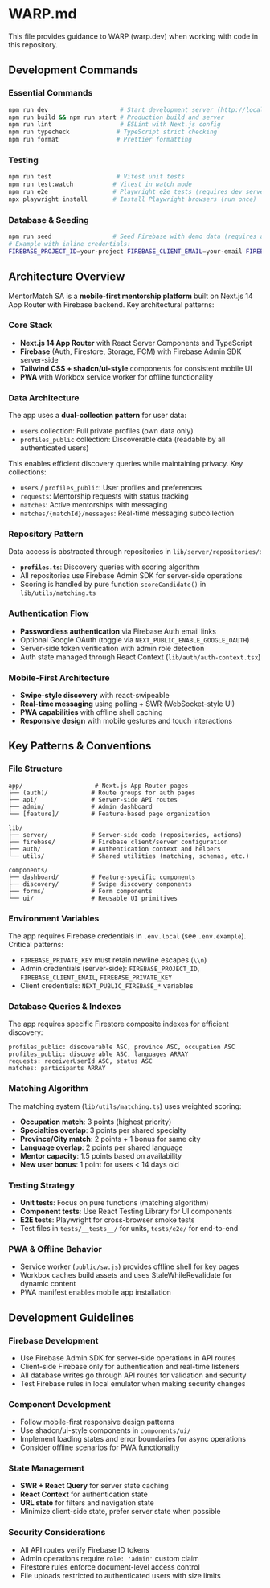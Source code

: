 # WARP.md

This file provides guidance to WARP (warp.dev) when working with code in this repository.

## Development Commands

### Essential Commands

```bash
npm run dev                    # Start development server (http://localhost:3000)
npm run build && npm run start # Production build and server
npm run lint                   # ESLint with Next.js config
npm run typecheck             # TypeScript strict checking
npm run format                # Prettier formatting
```

### Testing

```bash
npm run test                  # Vitest unit tests
npm run test:watch           # Vitest in watch mode
npm run e2e                  # Playwright e2e tests (requires dev server)
npx playwright install       # Install Playwright browsers (run once)
```

### Database & Seeding

```bash
npm run seed                 # Seed Firebase with demo data (requires admin credentials)
# Example with inline credentials:
FIREBASE_PROJECT_ID=your-project FIREBASE_CLIENT_EMAIL=your-email FIREBASE_PRIVATE_KEY="-----BEGIN..." npm run seed
```

## Architecture Overview

MentorMatch SA is a **mobile-first mentorship platform** built on Next.js 14 App Router with Firebase backend. Key architectural patterns:

### Core Stack

- **Next.js 14 App Router** with React Server Components and TypeScript
- **Firebase** (Auth, Firestore, Storage, FCM) with Firebase Admin SDK server-side
- **Tailwind CSS + shadcn/ui-style** components for consistent mobile UI
- **PWA** with Workbox service worker for offline functionality

### Data Architecture

The app uses a **dual-collection pattern** for user data:

- `users` collection: Full private profiles (own data only)
- `profiles_public` collection: Discoverable data (readable by all authenticated users)

This enables efficient discovery queries while maintaining privacy. Key collections:

- `users` / `profiles_public`: User profiles and preferences
- `requests`: Mentorship requests with status tracking
- `matches`: Active mentorships with messaging
- `matches/{matchId}/messages`: Real-time messaging subcollection

### Repository Pattern

Data access is abstracted through repositories in `lib/server/repositories/`:

- **`profiles.ts`**: Discovery queries with scoring algorithm
- All repositories use Firebase Admin SDK for server-side operations
- Scoring is handled by pure function `scoreCandidate()` in `lib/utils/matching.ts`

### Authentication Flow

- **Passwordless authentication** via Firebase Auth email links
- Optional Google OAuth (toggle via `NEXT_PUBLIC_ENABLE_GOOGLE_OAUTH`)
- Server-side token verification with admin role detection
- Auth state managed through React Context (`lib/auth/auth-context.tsx`)

### Mobile-First Architecture

- **Swipe-style discovery** with react-swipeable
- **Real-time messaging** using polling + SWR (WebSocket-style UI)
- **PWA capabilities** with offline shell caching
- **Responsive design** with mobile gestures and touch interactions

## Key Patterns & Conventions

### File Structure

```
app/                    # Next.js App Router pages
├── (auth)/            # Route groups for auth pages
├── api/               # Server-side API routes
├── admin/             # Admin dashboard
└── [feature]/         # Feature-based page organization

lib/
├── server/            # Server-side code (repositories, actions)
├── firebase/          # Firebase client/server configuration
├── auth/              # Authentication context and helpers
└── utils/             # Shared utilities (matching, schemas, etc.)

components/
├── dashboard/         # Feature-specific components
├── discovery/         # Swipe discovery components
├── forms/             # Form components
└── ui/                # Reusable UI primitives
```

### Environment Variables

The app requires Firebase credentials in `.env.local` (see `.env.example`). Critical patterns:

- `FIREBASE_PRIVATE_KEY` must retain newline escapes (`\\n`)
- Admin credentials (server-side): `FIREBASE_PROJECT_ID`, `FIREBASE_CLIENT_EMAIL`, `FIREBASE_PRIVATE_KEY`
- Client credentials: `NEXT_PUBLIC_FIREBASE_*` variables

### Database Queries & Indexes

The app requires specific Firestore composite indexes for efficient discovery:

```
profiles_public: discoverable ASC, province ASC, occupation ASC
profiles_public: discoverable ASC, languages ARRAY
requests: receiverUserId ASC, status ASC
matches: participants ARRAY
```

### Matching Algorithm

The matching system (`lib/utils/matching.ts`) uses weighted scoring:

- **Occupation match**: 3 points (highest priority)
- **Specialties overlap**: 3 points per shared specialty
- **Province/City match**: 2 points + 1 bonus for same city
- **Language overlap**: 2 points per shared language
- **Mentor capacity**: 1.5 points based on availability
- **New user bonus**: 1 point for users < 14 days old

### Testing Strategy

- **Unit tests**: Focus on pure functions (matching algorithm)
- **Component tests**: Use React Testing Library for UI components
- **E2E tests**: Playwright for cross-browser smoke tests
- Test files in `tests/__tests__/` for units, `tests/e2e/` for end-to-end

### PWA & Offline Behavior

- Service worker (`public/sw.js`) provides offline shell for key pages
- Workbox caches build assets and uses StaleWhileRevalidate for dynamic content
- PWA manifest enables mobile app installation

## Development Guidelines

### Firebase Development

- Use Firebase Admin SDK for server-side operations in API routes
- Client-side Firebase only for authentication and real-time listeners
- All database writes go through API routes for validation and security
- Test Firebase rules in local emulator when making security changes

### Component Development

- Follow mobile-first responsive design patterns
- Use shadcn/ui-style components in `components/ui/`
- Implement loading states and error boundaries for async operations
- Consider offline scenarios for PWA functionality

### State Management

- **SWR + React Query** for server state caching
- **React Context** for authentication state
- **URL state** for filters and navigation state
- Minimize client-side state, prefer server state when possible

### Security Considerations

- All API routes verify Firebase ID tokens
- Admin operations require `role: 'admin'` custom claim
- Firestore rules enforce document-level access control
- File uploads restricted to authenticated users with size limits

